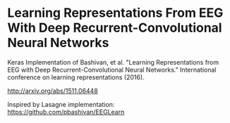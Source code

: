 # Learning Representations From EEG With Deep Recurrent-Convolutional Neural Networks

Keras Implementation of Bashivan, et al. "Learning Representations from EEG with Deep Recurrent-Convolutional Neural Networks." International conference on learning representations (2016).

http://arxiv.org/abs/1511.06448

Inspired by Lasagne implementation: https://github.com/pbashivan/EEGLearn
